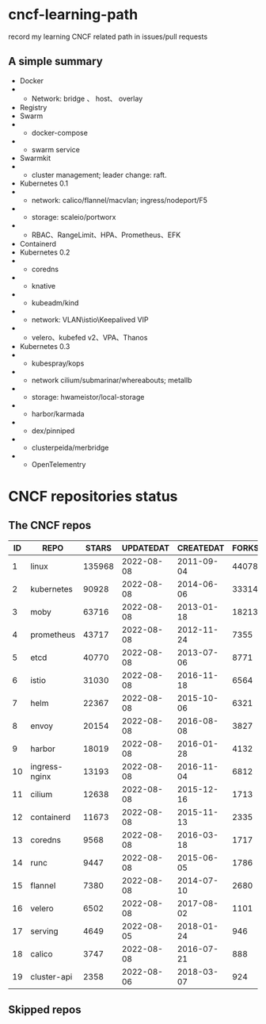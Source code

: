 # cncf-learning-path
record my learning CNCF related path in issues/pull requests

## A simple summary
- Docker
- - Network: bridge 、 host、 overlay
- Registry
- Swarm
- - docker-compose
- - swarm service
- Swarmkit
- - cluster management; leader change: raft.
- Kubernetes 0.1
- - network: calico/flannel/macvlan; ingress/nodeport/F5
- - storage: scaleio/portworx
- - RBAC、RangeLimit、HPA、Prometheus、EFK
- Containerd
- Kubernetes 0.2
- - coredns
- - knative
- - kubeadm/kind
- - network: VLAN\istio\Keepalived VIP
- - velero、kubefed v2、VPA、Thanos
- Kubernetes 0.3
- - kubespray/kops
- - network cilium/submarinar/whereabouts; metallb
- - storage: hwameistor/local-storage
- - harbor/karmada
- - dex/pinniped
- - clusterpeida/merbridge
- - OpenTelementry

# CNCF repositories status
<!--START_SECTION:github_repos-->
## The CNCF repos
| ID |     REPO      | STARS  | UPDATEDAT  | CREATEDAT  | FORKSCOUNT |
|----|---------------|--------|------------|------------|------------|
|  1 | linux         | 135968 | 2022-08-08 | 2011-09-04 |      44078 |
|  2 | kubernetes    |  90928 | 2022-08-08 | 2014-06-06 |      33314 |
|  3 | moby          |  63716 | 2022-08-08 | 2013-01-18 |      18213 |
|  4 | prometheus    |  43717 | 2022-08-08 | 2012-11-24 |       7355 |
|  5 | etcd          |  40770 | 2022-08-08 | 2013-07-06 |       8771 |
|  6 | istio         |  31030 | 2022-08-08 | 2016-11-18 |       6564 |
|  7 | helm          |  22367 | 2022-08-08 | 2015-10-06 |       6321 |
|  8 | envoy         |  20154 | 2022-08-08 | 2016-08-08 |       3827 |
|  9 | harbor        |  18019 | 2022-08-08 | 2016-01-28 |       4132 |
| 10 | ingress-nginx |  13193 | 2022-08-08 | 2016-11-04 |       6812 |
| 11 | cilium        |  12638 | 2022-08-08 | 2015-12-16 |       1713 |
| 12 | containerd    |  11673 | 2022-08-08 | 2015-11-13 |       2335 |
| 13 | coredns       |   9568 | 2022-08-08 | 2016-03-18 |       1717 |
| 14 | runc          |   9447 | 2022-08-08 | 2015-06-05 |       1786 |
| 15 | flannel       |   7380 | 2022-08-08 | 2014-07-10 |       2680 |
| 16 | velero        |   6502 | 2022-08-08 | 2017-08-02 |       1101 |
| 17 | serving       |   4649 | 2022-08-05 | 2018-01-24 |        946 |
| 18 | calico        |   3747 | 2022-08-08 | 2016-07-21 |        888 |
| 19 | cluster-api   |   2358 | 2022-08-06 | 2018-03-07 |        924 |



## Skipped repos
<!--END_SECTION:github_repos-->

